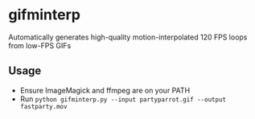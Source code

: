 gifminterp
==========

Automatically generates high-quality motion-interpolated 120 FPS loops from low-FPS GIFs

Usage
-----

* Ensure ImageMagick and ffmpeg are on your PATH
* Run `python gifminterp.py --input partyparrot.gif --output fastparty.mov`